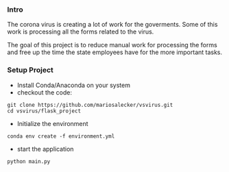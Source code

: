
### Intro

The corona virus is creating a lot of work for the goverments.
Some of this work is processing all the forms related to the virus.

The goal of this project is to reduce manual work for processing the forms and free up the time the
state employees have for the more important tasks.


### Setup Project

* Install Conda/Anaconda on your system
* checkout the code:
```
git clone https://github.com/mariosalecker/vsvirus.git
cd vsvirus/flask_project
``` 

* Initialize the environment
```
conda env create -f environment.yml
```

* start the application
```
python main.py
```